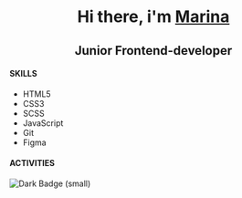<h1 align="center"> Hi there, i'm <a href="https://career.habr.com/kovalina1" target="_blank">Marina </a></h1>
<h2 align="center">Junior Frontend-developer</h2>
<h4>SKILLS</h4>
<ul>
<li>HTML5</li>
<li>CSS3</li>
<li>SCSS</li>
<li>JavaScript</li>
<li>Git</li>
<li>Figma</li>
</ul>
<h4>ACTIVITIES</h4>
<img alt="Dark Badge (small)" class="hidden dark:block" src="https://www.codewars.com/users/kovalinaM/badges/small">
<!--
**kovalinaM/kovalinaM** is a ✨ _special_ ✨ repository because its `README.md` (this file) appears on your GitHub profile.

Here are some ideas to get you started:

- 🔭 I’m currently working on ...
- 🌱 I’m currently learning ...
- 👯 I’m looking to collaborate on ...
- 🤔 I’m looking for help with ...
- 💬 Ask me about ...
- 📫 How to reach me: ...
- 😄 Pronouns: ...
- ⚡ Fun fact: ...
-->
